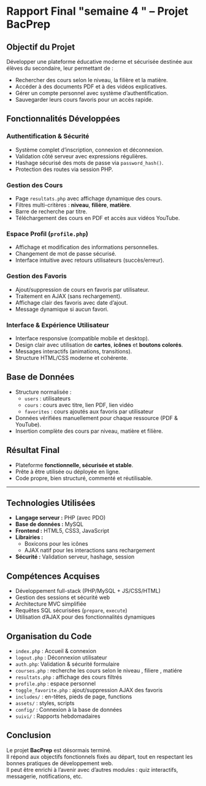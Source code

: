 #  Rapport Final "semaine 4 " – Projet BacPrep

##  Objectif du Projet

Développer une plateforme éducative moderne et sécurisée destinée aux élèves du secondaire, leur permettant de :

- Rechercher des cours selon le niveau, la filière et la matière.
- Accéder à des documents PDF et à des vidéos explicatives.
- Gérer un compte personnel avec système d’authentification.
- Sauvegarder leurs cours favoris pour un accès rapide.


##  Fonctionnalités Développées

###  Authentification & Sécurité

- Système complet d’inscription, connexion et déconnexion.
- Validation côté serveur avec expressions régulières.
- Hashage sécurisé des mots de passe via `password_hash()`.
- Protection des routes via session PHP.

###  Gestion des Cours

- Page `resultats.php` avec affichage dynamique des cours.
- Filtres multi-critères : **niveau**, **filière**, **matière**.
- Barre de recherche par titre.
- Téléchargement des cours en PDF et accès aux vidéos YouTube.

###  Espace Profil (`profile.php`)

- Affichage et modification des informations personnelles.
- Changement de mot de passe sécurisé.
- Interface intuitive avec retours utilisateurs (succès/erreur).

###  Gestion des Favoris

- Ajout/suppression de cours en favoris par utilisateur.
- Traitement en AJAX (sans rechargement).
- Affichage clair des favoris avec date d’ajout.
- Message dynamique si aucun favori.

###  Interface & Expérience Utilisateur

- Interface responsive (compatible mobile et desktop).
- Design clair avec utilisation de **cartes**, **icônes** et **boutons colorés**.
- Messages interactifs (animations, transitions).
- Structure HTML/CSS moderne et cohérente.



##  Base de Données

- Structure normalisée :
  - `users` : utilisateurs
  - `cours` : cours avec titre, lien PDF, lien vidéo
  - `favorites` : cours ajoutés aux favoris par utilisateur
- Données vérifiées manuellement pour chaque ressource (PDF & YouTube).
- Insertion complète des cours par niveau, matière et filière.


##  Résultat Final

- Plateforme **fonctionnelle, sécurisée et stable**.
- Prête à être utilisée ou déployée en ligne.
- Code propre, bien structuré, commenté et réutilisable.

---

##  Technologies Utilisées

- **Langage serveur :** PHP (avec PDO)
- **Base de données :** MySQL
- **Frontend :** HTML5, CSS3, JavaScript
- **Librairies :**
  - Boxicons pour les icônes
  - AJAX natif pour les interactions sans rechargement
- **Sécurité :** Validation serveur, hashage, session


##  Compétences Acquises

- Développement full-stack (PHP/MySQL + JS/CSS/HTML)
- Gestion des sessions et sécurité web
- Architecture MVC simplifiée
- Requêtes SQL sécurisées (`prepare`, `execute`)
- Utilisation d’AJAX pour des fonctionnalités dynamiques



##  Organisation du Code

- `index.php` : Accueil & connexion
- `logout.php` : Déconnexion utilisateur
- `auth.php`: Validation & sécurité formulaire
- `courses.php` : recherche les cours selon le niveau , filiere , matiére 
- `resultats.php` : affichage des cours filtrés  
- `profile.php` : espace personnel  
- `toggle_favorite.php` : ajout/suppression AJAX des favoris  
- `includes/` : en-têtes, pieds de page, functions 
- `assets/` : styles, scripts
- `config/` : Connexion à la base de données
- `suivi/` : Rapports hebdomadaires


##  Conclusion

Le projet **BacPrep** est désormais terminé.  
Il répond aux objectifs fonctionnels fixés au départ, tout en respectant les bonnes pratiques de développement web.  
Il peut être enrichi à l’avenir avec d’autres modules : quiz interactifs, messagerie, notifications, etc.


